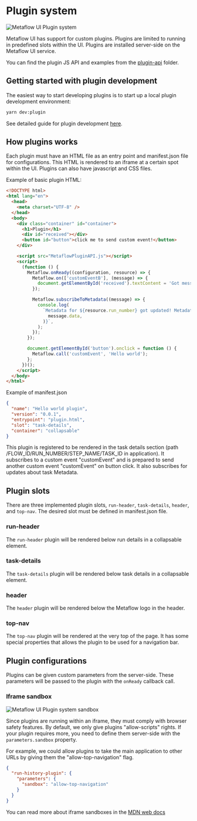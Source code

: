 # Plugin system

![Metaflow UI Plugin system](images/metaflow-ui-plugins.png)

Metaflow UI has support for custom plugins. Plugins are limited to running in predefined slots within the UI. Plugins are installed server-side on the Metaflow UI service.

You can find the plugin JS API and examples from the [plugin-api](../plugin-api/README.md) folder.

## Getting started with plugin development

The easiest way to start developing plugins is to start up a local plugin development environment:

```sh
yarn dev:plugin
```

See detailed guide for plugin development [here](./plugin-guide.md).

## How plugins works

Each plugin must have an HTML file as an entry point and manifest.json file for configurations. This HTML is rendered to an iframe at a certain spot within the UI. Plugins can also have javascript and CSS files.

Example of basic plugin HTML:

```html
<!DOCTYPE html>
<html lang="en">
  <head>
    <meta charset="UTF-8" />
  </head>
  <body>
    <div class="container" id="container">
      <h1>Plugin</h1>
      <div id="received"></div>
      <button id="button">click me to send custom event!</button>
    </div>

    <script src="MetaflowPluginAPI.js"></script>
    <script>
      (function () {
        Metaflow.onReady((configuration, resource) => {
          Metaflow.on(['customEventB'], (message) => {
            document.getElementById('received').textContent = 'Got message: ' + message.data;
          });

          Metaflow.subscribeToMetadata((message) => {
            console.log(
              `Metadata for ${resource.run_number} got updated! Metadata object for the task is ${JSON.stringify(
                message.data,
              )}`,
            );
          });
        });

        document.getElementById('button').onclick = function () {
          Metaflow.call('customEvent', 'Hello world');
        };
      })();
    </script>
  </body>
</html>
```

Example of manifest.json

```json
{
  "name": "Hello world plugin",
  "version": "0.0.1",
  "entrypoint": "plugin.html",
  "slot": "task-details",
  "container": "collapsable"
}
```

This plugin is registered to be rendered in the task details section (path /FLOW_ID/RUN_NUMBER/STEP_NAME/TASK_ID in application). It subscribes to a custom event "customEvent" and is prepared to send another custom event "customEvent" on button click. It also subscribes for updates about task Metadata.

## Plugin slots

There are three implemented plugin slots, `run-header`, `task-details`, `header`, and `top-nav`. The desired slot must be defined in manifest.json file.

### run-header

The `run-header` plugin will be rendered below run details in a collapsable element.

### task-details

The `task-details` plugin will be rendered below task details in a collapsable element.

### header

The `header` plugin will be rendered below the Metaflow logo in the header.

### top-nav

The `top-nav` plugin will be rendered at the very top of the page. It has some special properties that allows the plugin to be used for a navigation bar.

## Plugin configurations

Plugins can be given custom parameters from the server-side. These parameters will be passed to the plugin with the `onReady` callback call.

### Iframe sandbox

![Metaflow UI Plugin system sandbox](images/metaflow-ui-plugins-sandbox.png)

Since plugins are running within an iframe, they must comply with browser safety features. By default, we only give plugins "allow-scripts" rights. If your plugin requires more, you need to define them server-side with the `parameters.sandbox` property.

For example, we could allow plugins to take the main application to other URLs by giving them the "allow-top-navigation" flag.

```JSON
{
  "run-history-plugin": {
    "parameters": {
      "sandbox": "allow-top-navigation"
    }
  }
}
```

You can read more about iframe sandboxes in the [MDN web docs](https://developer.mozilla.org/en-US/docs/Web/HTML/Element/iframe#attr-sandbox)
